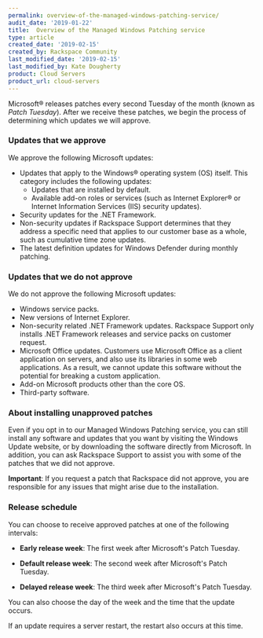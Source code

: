 ```yaml
---
permalink: overview-of-the-managed-windows-patching-service/
audit_date: '2019-01-22'
title:  Overview of the Managed Windows Patching service
type: article
created_date: '2019-02-15'
created_by: Rackspace Community
last_modified_date: '2019-02-15'
last_modified_by: Kate Dougherty
product: Cloud Servers
product_url: cloud-servers
---
```


Microsoft&reg; releases patches every second Tuesday of the month (known as
_Patch Tuesday_). After we receive these patches, we begin the process of
determining which updates we will approve.

### Updates that we approve

We approve the following Microsoft updates:

- Updates that apply to the Windows&reg; operating system (OS) itself.
  This category includes the following updates:
  - Updates that are installed by default.
  - Available add-on roles or services (such as Internet Explorer&reg; or
    Internet Information Services (IIS) security updates).
- Security updates for the .NET Framework.
- Non-security updates if Rackspace Support determines that they address a
  specific need that applies to our customer base as a whole, such as
  cumulative time zone updates.
- The latest definition updates for Windows Defender during monthly patching.

### Updates that we do not approve

We do not approve the following Microsoft updates:

- Windows service packs.
- New versions of Internet Explorer.
- Non-security related .NET Framework updates. Rackspace Support only installs
  .NET Framework releases and service packs on customer request.
- Microsoft Office updates. Customers use Microsoft Office as a client
  application on servers, and also use its libraries in some web applications.
  As a result, we cannot update this software without the potential for
  breaking a custom application.
- Add-on Microsoft products other than the core OS.
- Third-party software.

### About installing unapproved patches

Even if you opt in to our Managed Windows Patching service, you can still
install any software and updates that you want by visiting the Windows Update
website, or by downloading the software directly from Microsoft. In addition,
you can ask Rackspace Support to assist you with some of the patches that we
did not approve.

**Important**: If you request a patch that Rackspace did not approve, you are
responsible for any issues that might arise due to the installation.

### Release schedule

You can choose to receive approved patches at one of the following intervals:

- **Early release week**: The first week after Microsoft's Patch Tuesday.

- **Default release week**: The second week after Microsoft's Patch Tuesday.

- **Delayed release week**: The third week after Microsoft's Patch Tuesday.

You can also choose the day of the week and the time that the update occurs.

If an update requires a server restart, the restart also occurs at this time.
